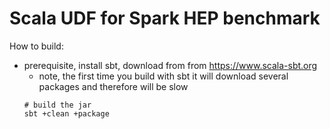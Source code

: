 # Scala UDF for Spark HEP benchmark

How to build:
- prerequisite, install sbt, download from from https://www.scala-sbt.org
  - note, the first time you build with sbt it will download several packages and therefore will be slow   
   ```
   # build the jar
   sbt +clean +package
   ```

